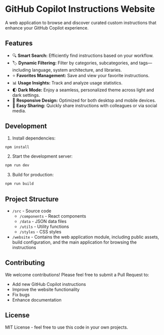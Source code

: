 # GitHub Copilot Instructions Website

A web application to browse and discover curated custom instructions that enhance your GitHub Copilot experience.

## Features

- 🔍 **Smart Search:** Efficiently find instructions based on your workflow.
- 🏷️ **Dynamic Filtering:** Filter by categories, subcategories, and tags—including language, system architecture, and libraries.
- ⭐ **Favorites Management:** Save and view your favorite instructions.
- 📊 **Usage Insights:** Track and analyze usage statistics.
- 🌓 **Dark Mode:** Enjoy a seamless, personalized theme across light and dark settings.
- 📱 **Responsive Design:** Optimized for both desktop and mobile devices.
- 🔗 **Easy Sharing:** Quickly share instructions with colleagues or via social media.

## Development

1. Install dependencies:
```bash
npm install
```

2. Start the development server:
```bash
npm run dev
```

3. Build for production:
```bash
npm run build
```

## Project Structure

- `/src` - Source code
  - `/components` - React components
  - `/data` - JSON data files
  - `/utils` - Utility functions
  - `/styles` - CSS styles
- `/website` - Contains the web application module, including public assets, build configuration, and the main application for browsing the instructions

## Contributing

We welcome contributions! Please feel free to submit a Pull Request to:
- Add new GitHub Copilot instructions
- Improve the website functionality
- Fix bugs
- Enhance documentation

## License

MIT License - feel free to use this code in your own projects.
